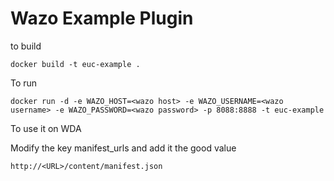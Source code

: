 # Wazo Example Plugin

to build

    docker build -t euc-example .

To run

    docker run -d -e WAZO_HOST=<wazo host> -e WAZO_USERNAME=<wazo username> -e WAZO_PASSWORD=<wazo password> -p 8088:8888 -t euc-example

To use it on WDA

Modify the key manifest_urls and add it the good value

    http://<URL>/content/manifest.json
